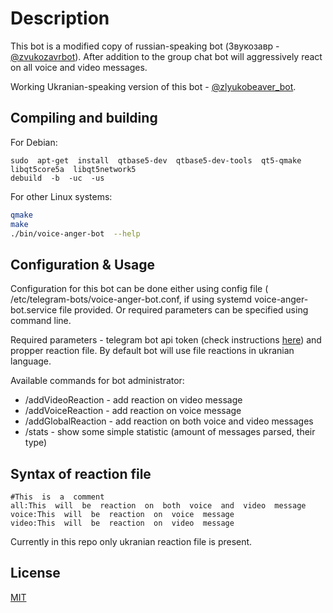 #  Description

This bot is a modified copy of russian-speaking bot (Звукозавр - [@zvukozavrbot](t.me/zvukozavrbot)). After  addition  to  the  group  chat  bot  will  aggressively  react  on  all  voice  and  video  messages.

Working Ukranian-speaking version of this bot - [@zlyukobeaver_bot](t.me/zlyukobeaver_bot).

##  Compiling  and  building

For  Debian:
```
sudo  apt-get  install  qtbase5-dev  qtbase5-dev-tools  qt5-qmake  libqt5core5a  libqt5network5
debuild  -b  -uc  -us
```
For  other  Linux  systems:
```bash
qmake
make
./bin/voice-anger-bot  --help
```

##  Configuration  &  Usage

Configuration for this bot can be done either using config file ( /etc/telegram-bots/voice-anger-bot.conf, if using systemd voice-anger-bot.service file provided. Or required parameters can be specified using command line. 

Required parameters - telegram bot api token (check instructions [here](https://core.telegram.org/bots#6-botfather)) and propper reaction file. By default bot will use file reactions in ukranian language.

Available  commands  for  bot  administrator:

- /addVideoReaction - add reaction on video message
- /addVoiceReaction - add reaction on voice message
- /addGlobalReaction - add reaction on both voice and video messages
- /stats - show some simple statistic (amount of messages parsed, their type)

##  Syntax  of  reaction  file
```
#This  is  a  comment
all:This  will  be  reaction  on  both  voice  and  video  message
voice:This  will  be  reaction  on  voice  message
video:This  will  be  reaction  on  video  message
```

Currently  in  this  repo  only  ukranian  reaction  file  is  present.

##  License

[MIT](https://choosealicense.com/licenses/mit/)
